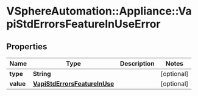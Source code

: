 # VSphereAutomation::Appliance::VapiStdErrorsFeatureInUseError

## Properties
Name | Type | Description | Notes
------------ | ------------- | ------------- | -------------
**type** | **String** |  | [optional] 
**value** | [**VapiStdErrorsFeatureInUse**](VapiStdErrorsFeatureInUse.md) |  | [optional] 


